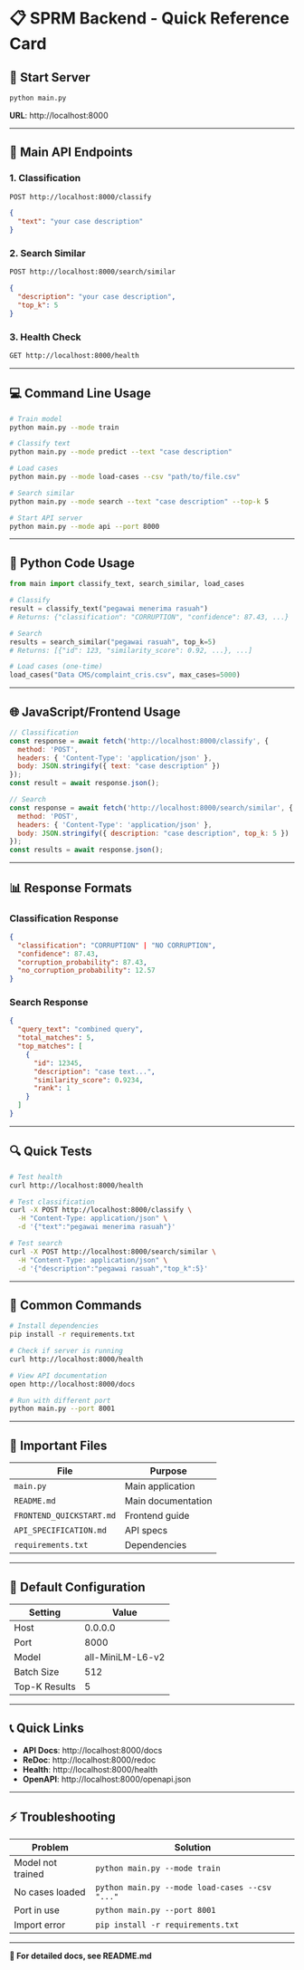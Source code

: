 # 📋 SPRM Backend - Quick Reference Card

## 🚀 Start Server
```bash
python main.py
```
**URL**: http://localhost:8000

---

## 📡 Main API Endpoints

### 1. Classification
```bash
POST http://localhost:8000/classify
```
```json
{
  "text": "your case description"
}
```

### 2. Search Similar
```bash
POST http://localhost:8000/search/similar
```
```json
{
  "description": "your case description",
  "top_k": 5
}
```

### 3. Health Check
```bash
GET http://localhost:8000/health
```

---

## 💻 Command Line Usage

```bash
# Train model
python main.py --mode train

# Classify text
python main.py --mode predict --text "case description"

# Load cases
python main.py --mode load-cases --csv "path/to/file.csv"

# Search similar
python main.py --mode search --text "case description" --top-k 5

# Start API server
python main.py --mode api --port 8000
```

---

## 🔧 Python Code Usage

```python
from main import classify_text, search_similar, load_cases

# Classify
result = classify_text("pegawai menerima rasuah")
# Returns: {"classification": "CORRUPTION", "confidence": 87.43, ...}

# Search
results = search_similar("pegawai rasuah", top_k=5)
# Returns: [{"id": 123, "similarity_score": 0.92, ...}, ...]

# Load cases (one-time)
load_cases("Data CMS/complaint_cris.csv", max_cases=5000)
```

---

## 🌐 JavaScript/Frontend Usage

```javascript
// Classification
const response = await fetch('http://localhost:8000/classify', {
  method: 'POST',
  headers: { 'Content-Type': 'application/json' },
  body: JSON.stringify({ text: "case description" })
});
const result = await response.json();

// Search
const response = await fetch('http://localhost:8000/search/similar', {
  method: 'POST',
  headers: { 'Content-Type': 'application/json' },
  body: JSON.stringify({ description: "case description", top_k: 5 })
});
const results = await response.json();
```

---

## 📊 Response Formats

### Classification Response
```json
{
  "classification": "CORRUPTION" | "NO CORRUPTION",
  "confidence": 87.43,
  "corruption_probability": 87.43,
  "no_corruption_probability": 12.57
}
```

### Search Response
```json
{
  "query_text": "combined query",
  "total_matches": 5,
  "top_matches": [
    {
      "id": 12345,
      "description": "case text...",
      "similarity_score": 0.9234,
      "rank": 1
    }
  ]
}
```

---

## 🔍 Quick Tests

```bash
# Test health
curl http://localhost:8000/health

# Test classification
curl -X POST http://localhost:8000/classify \
  -H "Content-Type: application/json" \
  -d '{"text":"pegawai menerima rasuah"}'

# Test search
curl -X POST http://localhost:8000/search/similar \
  -H "Content-Type: application/json" \
  -d '{"description":"pegawai rasuah","top_k":5}'
```

---

## 🐛 Common Commands

```bash
# Install dependencies
pip install -r requirements.txt

# Check if server is running
curl http://localhost:8000/health

# View API documentation
open http://localhost:8000/docs

# Run with different port
python main.py --port 8001
```

---

## 📁 Important Files

| File | Purpose |
|------|---------|
| `main.py` | Main application |
| `README.md` | Main documentation |
| `FRONTEND_QUICKSTART.md` | Frontend guide |
| `API_SPECIFICATION.md` | API specs |
| `requirements.txt` | Dependencies |

---

## 🔐 Default Configuration

| Setting | Value |
|---------|-------|
| Host | 0.0.0.0 |
| Port | 8000 |
| Model | all-MiniLM-L6-v2 |
| Batch Size | 512 |
| Top-K Results | 5 |

---

## 📞 Quick Links

- **API Docs**: http://localhost:8000/docs
- **ReDoc**: http://localhost:8000/redoc
- **Health**: http://localhost:8000/health
- **OpenAPI**: http://localhost:8000/openapi.json

---

## ⚡ Troubleshooting

| Problem | Solution |
|---------|----------|
| Model not trained | `python main.py --mode train` |
| No cases loaded | `python main.py --mode load-cases --csv "..."` |
| Port in use | `python main.py --port 8001` |
| Import error | `pip install -r requirements.txt` |

---

**📖 For detailed docs, see README.md**
